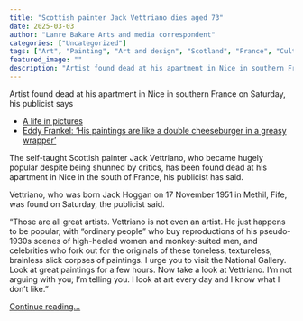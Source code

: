 ```yaml
---
title: "Scottish painter Jack Vettriano dies aged 73"
date: 2025-03-03
author: "Lanre Bakare Arts and media correspondent"
categories: ["Uncategorized"]
tags: ["Art", "Painting", "Art and design", "Scotland", "France", "Culture", "UK news", "Europe", "World news"]
featured_image: ""
description: "Artist found dead at his apartment in Nice in southern France on Saturday, his publicist saysA life in picturesEddy Frankel: ‘His paintings are like a double ch..."
---
```


Artist found dead at his apartment in Nice in southern France on Saturday, his publicist says

  * [A life in pictures](https://www.theguardian.com/artanddesign/gallery/2025/mar/03/jack-vettriano-a-life-in-pictures-the-singing-butler)
  * [Eddy Frankel: ‘His paintings are like a double cheeseburger in a greasy wrapper’](https://www.theguardian.com/artanddesign/2025/mar/03/jack-vettriano-scot-broads-in-bras-singing-butlers)



The self-taught Scottish painter Jack Vettriano, who became hugely popular despite being shunned by critics, has been found dead at his apartment in Nice in the south of France, his publicist has said.

Vettriano, who was born Jack Hoggan on 17 November 1951 in Methil, Fife, was found on Saturday, the publicist said.

“Those are all great artists. Vettriano is not even an artist. He just happens to be popular, with “ordinary people” who buy reproductions of his pseudo-1930s scenes of high-heeled women and monkey-suited men, and celebrities who fork out for the originals of these toneless, textureless, brainless slick corpses of paintings. I urge you to visit the National Gallery. Look at great paintings for a few hours. Now take a look at Vettriano. I’m not arguing with you; I’m telling you. I look at art every day and I know what I don’t like.”

[Continue reading...](https://www.theguardian.com/artanddesign/2025/mar/03/scottish-painter-jack-vettriano-dies)
